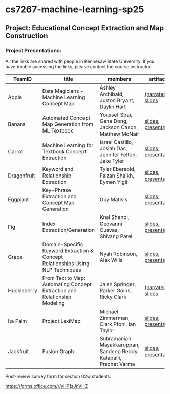 # cs7267-machine-learning-sp25

## Project: Educational Concept Extraction and Map Construction

### Project Presentations:

All the links are shared with people in Kennesaw State University. If you have trouble accessing the links, please contact the course instructor.

| TeamID      | title                                                                           | members                                                           | artifacts                                                                                                                                                                                                                                                                                                                                                                                                                                                                                                                                                                           |
|-------------|---------------------------------------------------------------------------------|-------------------------------------------------------------------|--------------------------------------------------------------------------------------------------------------------------------------------------------------------------------------------------------------------------------------------------------------------------------------------------------------------------------------------------------------------------------------------------------------------------------------------------------------------------------------------------------------------------------------------------------------------------------------|
| Apple       | Data Magicians - Machine Learning Concept Map                                   | Ashley Archibald, Juston Bryant, Daylin Hart                      | <a href="https://tinyurl.com/2casnwxm">(narrated) slides</a>                                                                                                                                                                                                                                                                                                                                                                                                                                                                                                                        |
| Banana      | Automated Concept Map Generation from ML Textbook                               | Youssef Sbai, Gene Dong, Jackson Cason, Matthew McNair            | <a href="https://kennesawedu.sharepoint.com/:p:/s/Team-CS72672025Spring-ConceptExtractionandMapConstructionpro/EZGmU2gFc3BPn1S5Qnsa_-MBlgQI4Qdwy8Al9LwHD3Yc0A?e=ueqoSn">slides</a>, <a href="https://youtu.be/xAnXqaL0sSM">presentation</a>                                                                                                                                                                                                                                                                                                                                                                                                                                                                          |
| Carrot      | Machine Learning for Textbook Concept Extraction                                | Israel Castillo, Josiah Das, Jennifer Felton, Jake Tyler          | <a href="https://tinyurl.com/29wofve2">slides</a>, <a href="https://tinyurl.com/2yyk49xs">presentation</a>                                                                                                                                                                                                                                                                                                                                                                                                                                                                          |
| Dragonfruit | Keyword and Relationship Extraction                                             | Tyler Ebersold, Faizan Shaikh, Eymen Yigit                        | <a href="https://tinyurl.com/29jsl6xc">slides</a>, <a href="https://tinyurl.com/273ocpwo">presentation</a>                                                                                                                                                                                                                                                                                                                                                                                                                                                                          |
| Eggplant    | Key-Phrase Extraction and Concept Map Generation                                | Guy Matisis                                                       | <a href="https://tinyurl.com/26xfw2cs">slides</a>, <a href="https://nam04.safelinks.protection.outlook.com/?url=https%3A%2F%2Fdrive.google.com%2Ffile%2Fd%2F15msZ00mod3k1A_QTxmPyCFZFP0cSwLjO%2Fview%3Fusp%3Dsharing&data=05%7C02%7Cjnoh3%40kennesaw.edu%7C722fa925dc5840aae0f508dd8329dcd0%7C45f26ee5f134439ebc93e6c7e33d61c2%7C1%7C0%7C638810937999953924%7CUnknown%7CTWFpbGZsb3d8eyJFbXB0eU1hcGkiOnRydWUsIlYiOiIwLjAuMDAwMCIsIlAiOiJXaW4zMiIsIkFOIjoiTWFpbCIsIldUIjoyfQ%3D%3D%7C0%7C%7C%7C&sdata=IK%2Bdem0YUJLNO4bhwavsPQZLeREemZ4Kq3wch4WX%2BvE%3D&reserved=0">presentation</a> |
| Fig         | Index Extraction/Generation                                                     | Knal Shenoi, Geovanni Cuevas, Shivang Patel                       | <a href="https://tinyurl.com/29et2dxs">slides</a>, <a href="https://youtu.be/2wFu28zkEXk">presentation</a>                                                                                                                                                                                                                                                                                                                                                                                                                                                                          |
| Grape       | Domain-Specific Keyword Extraction & Concept Relationships Using NLP Techniques | Nyah Robinson, Alex Wills                                         | <a href="https://kennesawedu.sharepoint.com/:b:/s/Team-CS72672025Spring-ConceptExtractionandMapConstructionpro/EX4EWarEgKtNjF8CvhmHI3QBY0xEQf1gd3wEQqTOkAu38Q?e=4dyHcB">slides</a>, <a href="https://tinyurl.com/29cvmye6">presentation</a>                                                                                                                                                                                                                                                                                                                                                                                                                                                                          |
| Huckleberry | From Text to Map: Automating Concept Extraction and Relationship Modeling       | Jalen Springer, Parker Goins, Ricky Clark                         | <a href="https://tinyurl.com/29xueonr">(narrated) slides</a>                                                                                                                                                                                                                                                                                                                                                                                                                                                                                                                        |
| Ita Palm    | Project LexiMap                                                                 | Michael Zimmerman, Clark Pfonl, Ian Taylor                        | <a href="https://tinyurl.com/2c32dr5y">slides</a>, <a href="https://tinyurl.com/2byfg7xd">presentation</a>                                                                                                                                                                                                                                                                                                                                                                                                                                                                          |
| Jackfruit   | Fusion Graph                                                                    | Subramanian Mayakkaruppan, Sandeep Reddy Katapalli, Prachet Varma | <a href="https://kennesawedu.sharepoint.com/:p:/s/Team-CS72672025Spring-ConceptExtractionandMapConstructionpro/EZT6a2y5eklPmvBgSWWytmoBJKAfeTnIkdZ67Sa3bV6c7g?e=Nou3t4">slides</a>, <a href="https://kennesaw.voicethread.com/myvoice/thread/30668769/172964956/155423083">presentation</a>                                                                                                                                                                                                                                                                                         |

Post-review survey form for section 02w students: 

https://forms.office.com/r/yHP1zJnVHZ


